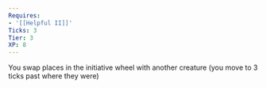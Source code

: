 ```yaml
---
Requires:
- '[[Helpful II]]'
Ticks: 3
Tier: 3
XP: 8
---
```


You swap places in the initiative wheel with another creature (you move to 3 ticks past where they were)